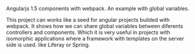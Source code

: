 Angularjs 1.5 components with webpack.
An example with global variables.

This project can works like a seed for angular projects builded with webpack. It shows how we can share global variables between diferents controllers and components. Which it is very useful in projects with isomorphic applications where a framework with templates on the server side is used. like Liferay or Spring.
